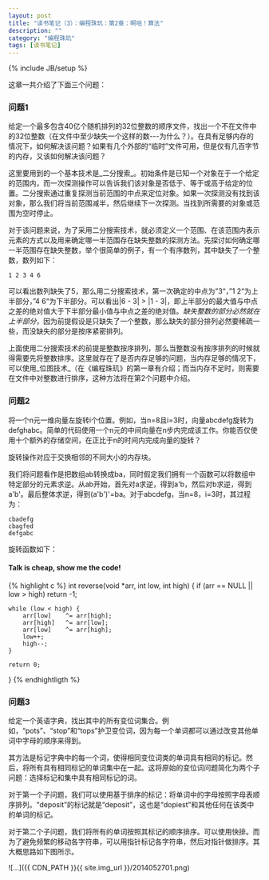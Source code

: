```yaml
---
layout: post
title: "读书笔记（3）：编程珠玑：第2章：啊哈！算法"
description: ""
category: "编程珠玑"
tags: [读书笔记]
---
```

{% include JB/setup %}

这章一共介绍了下面三个问题：

### 问题1
给定一个最多包含40亿个随机排列的32位整数的顺序文件，找出一个不在文件中的32位整数（在文件中至少缺失一个这样的数---为什么？）。在具有足够内存的情况下，如何解决该问题？如果有几个外部的“临时”文件可用，但是仅有几百字节的内存，又该如何解决该问题？


这里要用到的一个基本技术是_二分搜索_。初始条件是已知一个对象在于一个给定的范围内，而一次探测操作可以告诉我们该对象是否低于、等于或高于给定的位置。二分搜索通过重复探测当前范围的中点来定位对象。如果一次探测没有找到该对象，那么我们将当前范围减半，然后继续下一次探测。当找到所需要的对象或范围为空时停止。

对于该问题来说，为了采用二分搜索技术，就必须定义一个范围、在该范围内表示元素的方式以及用来确定哪一半范围存在缺失整数的探测方法。先探讨如何确定哪一半范围存在缺失整数，举个很简单的例子，有一个有序数列，其中缺失了一个整数，数列如下：

	1 2 3 4 6

可以看出数列缺失了5，那么用二分搜索技术，第一次确定的中点为”3“，”1 2“为上半部分，”4 6“为下半部分。可以看出|6 - 3| > |1 - 3|，即上半部分的最大值与中点之差的绝对值大于下半部分最小值与中点之差的绝对值。_缺失整数的部分必然就在上半部分_，因为前提假设是只缺失了一个整数，那么缺失的部分排列必然要稀疏一些，而没缺失的部分是按序紧密排列。

上面使用二分搜索技术的前提是整数按序排列，那么当整数没有按序排列的时候就得需要先将整数排序。这里就存在了是否内存足够的问题，当内存足够的情况下，可以使用_位图技术_（在《编程珠玑》的第一章有介绍；而当内存不足时，则需要在文件中对整数进行排序，这种方法将在第2个问题中介绍。

<!--excerpt-->

### 问题2
将一个n元一维向量左旋转i个位置。例如，当n=8且i=3时，向量abcdefg旋转为defghabc。简单的代码使用一个n元的中间向量在n步内完成该工作。你能否仅使用十个额外的存储空间，在正比于n的时间内完成向量的旋转？

旋转操作对应于交换相邻的不同大小的内存块。

我们将问题看作是把数组ab转换成ba，同时假定我们拥有一个函数可以将数组中特定部分的元素求逆。从ab开始，首先对a求逆，得到a'b，然后对b求逆，得到a'b'。最后整体求逆，得到(a'b')'=ba。对于abcdefg，当n=8，i=3时，其过程为：

	cbadefg
	cbagfed
	defgabc

旋转函数如下：

#### Talk is cheap, show me the code!

{% highlight c %}
int
reverse(void *arr, int low, int high)
{
	if (arr == NULL || low > high)
		return -1;

	while (low < high) {
		arr[low] 	^= arr[high];
		arr[high]	^= arr[low];
		arr[low]	^= arr[high];
		low++;
		high--;
	}

	return 0;
}
{% endhightligth %}

### 问题3

给定一个英语字典，找出其中的所有变位词集合。例如，“pots”、“stop”和“tops”护卫变位词，因为每一个单词都可以通过改变其他单词中字母的顺序来得到。

其方法是标记字典中的每一个词，使得相同变位词类的单词具有相同的标记。然后，将所有具有相同标记的单词集中在一起。这将原始的变位词问题简化为两个子问题：选择标记和集中具有相同标记的词。

对于第一个子问题，我们可以使用基于排序的标记：将单词中的字母按照字母表顺序排列。“deposit”的标记就是“deposit”，这也是“dopiest”和其他任何在该类中的单词的标记。

对于第二个子问题，我们将所有的单词按照其标记的顺序排序。可以使用快排。而为了避免频繁的移动各字符串，可以用指针标记各字符串，然后对指针做排序。其大概思路如下图所示。

![...]({{ CDN_PATH }}{{ site.img_url }}/2014052701.png)
